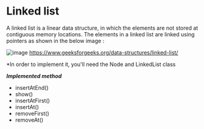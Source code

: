 
# Linked list

A linked list is a linear data structure, in which the elements are not stored at contiguous memory locations. The elements in a linked list are linked using pointers as shown in the below image :

![image](https://user-images.githubusercontent.com/96929412/183784058-cfd05a83-0457-4971-8251-116e255ea9ae.png)
https://www.geeksforgeeks.org/data-structures/linked-list/

*In order to implement it, you'll need the Node and LinkedList class


***Implemented method***
- insertAtEnd()
- show()
- insertAtFirst()
- insertAt()
- removeFirst()
- removeAt()
